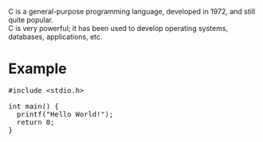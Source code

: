 C is a general-purpose programming language, developed in 1972, and still quite popular.
<br>
C is very powerful; it has been used to develop operating systems, databases, applications, etc.
<h1>Example</h1>
<pre>
#include &lt;stdio.h&gt;<br>
int main() {
  printf("Hello World!");
  return 0;
}
</pre>
